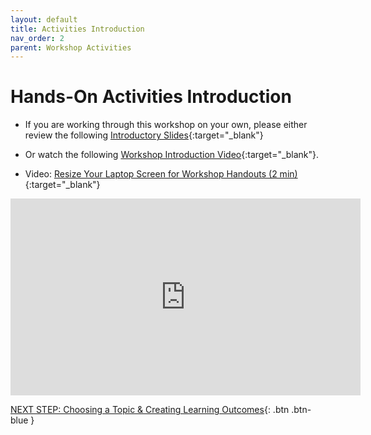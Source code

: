 ```yaml
---
layout: default
title: Activities Introduction
nav_order: 2
parent: Workshop Activities
---
```

# Hands-On Activities Introduction

- If you are working through this workshop on your own, please either review the following [Introductory Slides](https://docs.google.com/presentation/d/14bqjg_58Yi6cv4Bn4tZnqUgNX7BCtA6WIuUkpqZctWU/edit#slide=id.g4f9be3ef7e_0_15){:target="_blank"} 
 - Or watch the following [Workshop Introduction Video](https://www.youtube.com/watch?v=oq7g7kAUdsE){:target="_blank"}.

- Video: [Resize Your Laptop Screen for Workshop Handouts (2 min)](https://www.youtube.com/watch?v=Igk5hZUfzN0){:target="_blank"}

<iframe width="560" height="315" src="https://www.youtube.com/embed/oq7g7kAUdsE" title="YouTube video player" frameborder="0" allow="accelerometer; autoplay; clipboard-write; encrypted-media; gyroscope; picture-in-picture" allowfullscreen></iframe>



[NEXT STEP: Choosing a Topic & Creating Learning Outcomes](topic-learning-outcomes.html){: .btn .btn-blue }
